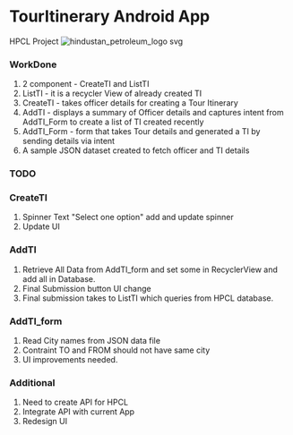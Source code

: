# TourItinerary Android App

HPCL Project
![hindustan_petroleum_logo svg](https://user-images.githubusercontent.com/18751913/41452134-ef54bc08-708d-11e8-9957-406b3f0f1470.png)

### WorkDone

1. 2 component - CreateTI and ListTI
2. ListTI - it is a recycler View of already created TI
3. CreateTI - takes officer details for creating a Tour Itinerary
4. AddTI - displays a summary of Officer details and captures intent from AddTI_Form to create a list of TI created recently
5. AddTI_Form - form that takes Tour details and generated a TI by sending details via intent
6. A sample JSON dataset created to fetch officer and TI details

### TODO

### CreateTI
1. Spinner Text "Select one option" add and update spinner
2. Update UI

### AddTI
1. Retrieve All Data from AddTI_form and set some in RecyclerView and add all in Database.
2. Final Submission button UI change
3. Final submission takes to ListTI which queries from HPCL database.

### AddTI_form
1. Read City names from JSON data file
2. Contraint TO and FROM should not have same city
3. UI improvements needed.

### Additional
1. Need to create API for HPCL
2. Integrate API with current App
3. Redesign UI



